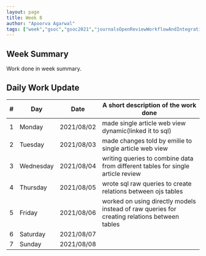 ```yaml
---
layout: page
title: Week 8
author: "Apoorva Agarwal"
tags: ["week","gsoc","gsoc2021","journalsOpenReviewWorkflowAndIntegration","week#8","eval#2"]
---
```


## Week Summary

 
Work done in week summary.

## Daily Work Update

|\#|Day|Date|A short description of the work done|  
|---	|---	|---	|---	|  
|1   	| Monday 	|   2021/08/02	| made single article web view dynamic(linked it to sql) |  
|2   	| Tuesday  	|   2021/08/03	| made changes told by emilie to single article web view |  
|3   	| Wednesday |   2021/08/04	| writing queries to combine data from different tables for single article review |  
|4   	| Thursday  |   2021/08/05	| wrote sql raw queries to create relations between ojs tables |  
|5   	| Friday  	|   2021/08/06	| worked on using directly models instead of raw queries for creating relations between tables |  
|6   	| Saturday  |   2021/08/07	| 	|  
|7   	| Sunday  	|   2021/08/08	|  |  
